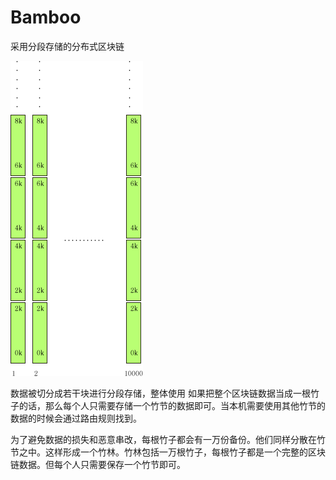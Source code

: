 # Bamboo
采用分段存储的分布式区块链

![Image text](https://github.com/luonannet/Bamboo/blob/master/docs/design.fw.png)

数据被切分成若干块进行分段存储，整体使用
如果把整个区块链数据当成一根竹子的话，那么每个人只需要存储一个竹节的数据即可。当本机需要使用其他竹节的数据的时候会通过路由规则找到。

为了避免数据的损失和恶意串改，每根竹子都会有一万份备份。他们同样分散在竹节之中。这样形成一个竹林。竹林包括一万根竹子，每根竹子都是一个完整的区块链数据。但每个人只需要保存一个竹节即可。
